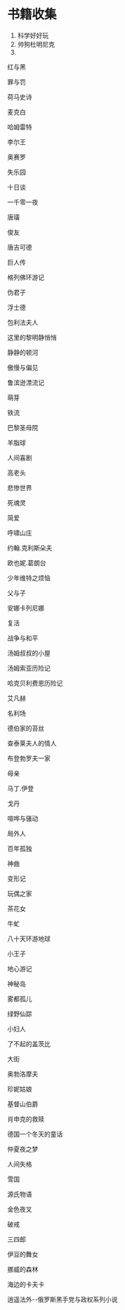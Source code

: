 # 书籍收集
1. 科学好好玩
2. 帅狗杜明尼克
3. 
红与黑

罪与罚

荷马史诗

麦克白

哈姆雷特

李尔王

奥赛罗

失乐园

十日谈

一千零一夜

唐璜

俊友

唐吉可德

巨人传

格列佛环游记

伪君子

浮士德

包利法夫人

这里的黎明静悄悄

静静的顿河

傲慢与偏见

鲁滨逊漂流记

萌芽

铁流

巴黎圣母院

羊脂球

人间喜剧

高老头

悲惨世界

死魂灵

简爱

呼啸山庄

约翰.克利斯朵夫

欧也妮.葛朗台

少年维特之烦恼

父与子

安娜卡列尼娜

复活

战争与和平

汤姆叔叔的小屋

汤姆索亚历险记

哈克贝利费恩历险记

艾凡赫

名利场

德伯家的苔丝

查泰莱夫人的情人

布登勃罗夫一家

母亲

马丁.伊登

戈丹

喧哗与骚动

局外人

百年孤独

神曲

变形记

玩偶之家

茶花女

牛虻

八十天环游地球

小王子

地心游记

神秘岛

雾都孤儿

绿野仙踪

小妇人

了不起的盖茨比

大街

奥勃洛摩夫

珍妮姑娘

基督山伯爵

肖申克的救赎

德国一个冬天的童话

仲夏夜之梦

 

人间失格

雪国

源氏物语

金色夜叉

破戒

三四郎

伊豆的舞女

挪威的森林

海边的卡夫卡

 

 

 

 

 

逍遥法外--俄罗斯黑手党与政权系列小说
